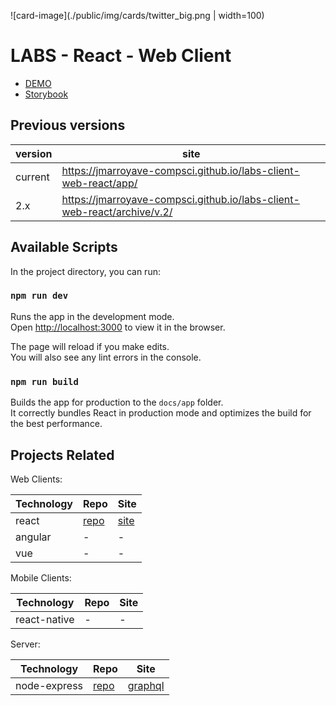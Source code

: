 ![card-image](./public/img/cards/twitter_big.png | width=100)

# LABS - React - Web Client 

- [DEMO](https://jmarroyave-compsci.github.io/labs-client-web-react/app/) 
- [Storybook](https://jmarroyave-compsci.github.io/labs-client-web-react/storybook/) 


## Previous versions

| version | site |
|--|--|
| current     | https://jmarroyave-compsci.github.io/labs-client-web-react/app/ |
| 2.x     | https://jmarroyave-compsci.github.io/labs-client-web-react/archive/v.2/ |


## Available Scripts

In the project directory, you can run:

### `npm run dev`

Runs the app in the development mode.\
Open [http://localhost:3000](http://localhost:3000) to view it in the browser.

The page will reload if you make edits.\
You will also see any lint errors in the console.

### `npm run build`

Builds the app for production to the `docs/app` folder.\
It correctly bundles React in production mode and optimizes the build for the best performance.


## Projects Related 

Web Clients:

| Technology | Repo | Site |
|--|--|--|
| react     | [repo](https://github.com/jmarroyave-compsci/labs-client-web-react) | [site](https://jmarroyave-compsci.github.io/labs-client-web-react/app/) |
| angular   | - | - |
| vue       | - | - |

Mobile Clients:

| Technology | Repo | Site |
|--|--|--|
| react-native     | - | - |

Server:

| Technology | Repo | Site |
|--|--|--|
| node-express     | [repo](https://github.com/jmarroyave-compsci/labs-server-node) | [graphql](https://jmarroyave-data-server-01.herokuapp.com/2.0/graphql) |
